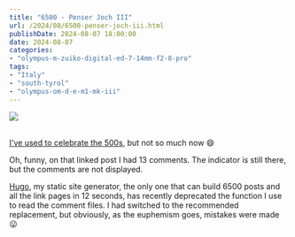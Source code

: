 ```yaml
---
title: "6500 - Penser Joch III"
url: /2024/08/6500-penser-joch-iii.html
publishDate: 2024-08-07 18:00:00
date: 2024-08-07
categories:
- "olympus-m-zuiko-digital-ed-7-14mm-f2-8-pro"
tags:
- "Italy"
- "south-tyrol"
- "olympus-om-d-e-m1-mk-iii"
---
```

<div class="container">
<div class="center"><a target="_blank" href="https://d25zfm9zpd7gm5.cloudfront.net/1200x1200/2020/20200906_104653_lr.jpg"><img class="webfeedsFeaturedVisual" src="https://d25zfm9zpd7gm5.cloudfront.net/0600x0600/2020/20200906_104653_lr.jpg" /></a></div>
</div>
<br />

[I've used to celebrate the
500s](/2008/02/500-half-of-it-dearie.html), but not so much
now :smile:

Oh, funny, on that linked post I had 13 comments. The
indicator is still there, but the comments are not
displayed. 

[Hugo](https://gohugo.io/), my static site generator, the
only one that can build 6500 posts and all the link pages in
12 seconds, has recently deprecated the function I use to
read the comment files. I had switched to the recommended
replacement, but obviously, as the euphemism goes, mistakes
were made :stuck_out_tongue:

